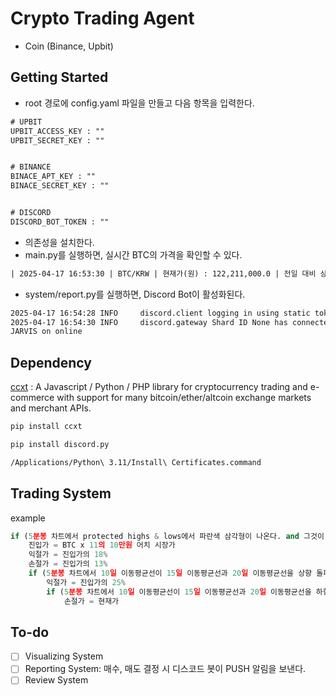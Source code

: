 # Crypto Trading Agent

- Coin (Binance, Upbit)

## Getting Started

- root 경로에 config.yaml 파일을 만들고 다음 항목을 입력한다.

```txt
# UPBIT
UPBIT_ACCESS_KEY : ""
UPBIT_SECRET_KEY : ""


# BINANCE
BINACE_APT_KEY : ""
BINACE_SECRET_KEY : ""


# DISCORD
DISCORD_BOT_TOKEN : ""
```

- 의존성을 설치한다.
- main.py를 실행하면, 실시간 BTC의 가격을 확인할 수 있다.

```txt
| 2025-04-17 16:53:30 | BTC/KRW | 현재가(원) : 122,211,000.0 | 전일 대비 상승률(%) : 0.296 |
```

- system/report.py를 실행하면, Discord Bot이 활성화된다.

```txt
2025-04-17 16:54:28 INFO     discord.client logging in using static token
2025-04-17 16:54:30 INFO     discord.gateway Shard ID None has connected to Gateway (Session ID: 0000).
JARVIS on online
```

## Dependency

[ccxt](https://github.com/ccxt/ccxt) : A Javascript / Python / PHP library for cryptocurrency trading and e-commerce with support for many bitcoin/ether/altcoin exchange markets and merchant APIs.

```txt
pip install ccxt

pip install discord.py

/Applications/Python\ 3.11/Install\ Certificates.command
```

## Trading System

example

```py
if (5분봉 차트에서 protected highs & lows에서 파란색 삼각형이 나온다. and 그것이 2분동안 유지된다.)
    진입가 = BTC x 11의 10만원 어치 시장가
    익절가 = 진입가의 18%
    손절가 = 진입가의 13%
    if (5분봉 차트에서 10일 이동평균선이 15일 이동평균선과 20일 이동평균선을 상향 돌파한다.)
        익절가 = 진입가의 25%
        if (5분봉 차트에서 10일 이동평균선이 15일 이동평균선과 20일 이동평균선을 하향 돌파한다.)
            손절가 = 현재가
```

## To-do

- [ ] Visualizing System
- [ ] Reporting System: 매수, 매도 결정 시 디스코드 봇이 PUSH 알림을 보낸다.
- [ ] Review System
